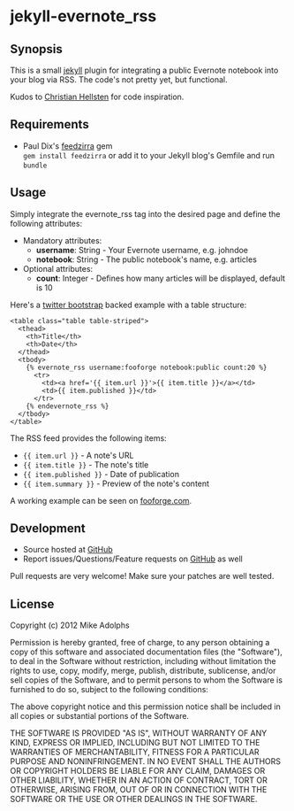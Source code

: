 # jekyll-evernote_rss

## Synopsis

This is a small [jekyll](https://github.com/mojombo/jekyll) plugin for integrating a public Evernote notebook into your blog via RSS. The code's not pretty yet, but functional.

Kudos to [Christian Hellsten](https://github.com/christianhellsten) for code inspiration.

## Requirements

* Paul Dix's [feedzirra](https://github.com/pauldix/feedzirra) gem  
  `gem install feedzirra` or add it to your Jekyll blog's Gemfile and run `bundle`

## Usage

Simply integrate the evernote_rss tag into the desired page and define the following attributes:

* Mandatory attributes:
  * **username**: String - Your Evernote username, e.g. johndoe
  * **notebook**: String - The public notebook's name, e.g. articles
* Optional attributes:
  * **count**: Integer - Defines how many articles will be displayed, default is 10

Here's a [twitter bootstrap](http://twitter.github.com/bootstrap/) backed example with a table structure:

    <table class="table table-striped">
      <thead>
        <th>Title</th>
        <th>Date</th>
      </thead>
      <tbody>
        {% evernote_rss username:fooforge notebook:public count:20 %}
          <tr>
            <td><a href='{{ item.url }}'>{{ item.title }}</a></td>
            <td>{{ item.published }}</td>
          </tr>
        {% endevernote_rss %}
      </tbody>
    </table>
    
The RSS feed provides the following items:

* `{{ item.url }}` - A note's URL
* `{{ item.title }}` - The note's title
* `{{ item.published }}` - Date of publication
* `{{ item.summary }}` - Preview of the note's content
    
A working example can be seen on [fooforge.com](http://fooforge.com/bookmarks.html).

## Development

* Source hosted at [GitHub](https://github.com/fooforge/jekyll-evernote_rss)
* Report issues/Questions/Feature requests on [GitHub](https://github.com/fooforge/jekyll-evernote_rss/issues) as well

Pull requests are very welcome! Make sure your patches are well tested.

## License

Copyright (c) 2012 Mike Adolphs

Permission is hereby granted, free of charge, to any person obtaining
a copy of this software and associated documentation files (the
"Software"), to deal in the Software without restriction, including
without limitation the rights to use, copy, modify, merge, publish,
distribute, sublicense, and/or sell copies of the Software, and to
permit persons to whom the Software is furnished to do so, subject to
the following conditions:

The above copyright notice and this permission notice shall be
included in all copies or substantial portions of the Software.

THE SOFTWARE IS PROVIDED "AS IS", WITHOUT WARRANTY OF ANY KIND,
EXPRESS OR IMPLIED, INCLUDING BUT NOT LIMITED TO THE WARRANTIES OF
MERCHANTABILITY, FITNESS FOR A PARTICULAR PURPOSE AND
NONINFRINGEMENT. IN NO EVENT SHALL THE AUTHORS OR COPYRIGHT HOLDERS BE
LIABLE FOR ANY CLAIM, DAMAGES OR OTHER LIABILITY, WHETHER IN AN ACTION
OF CONTRACT, TORT OR OTHERWISE, ARISING FROM, OUT OF OR IN CONNECTION
WITH THE SOFTWARE OR THE USE OR OTHER DEALINGS IN THE SOFTWARE.